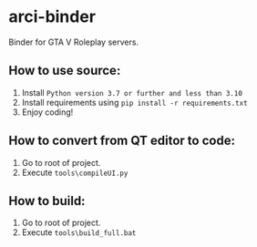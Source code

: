 # arci-binder
Binder for GTA V Roleplay servers.

## How to use source:
1. Install `Python version 3.7 or further and less than 3.10`
2. Install requirements using `pip install -r requirements.txt`
3. Enjoy coding!

## How to convert from QT editor to code:
1. Go to root of project.
2. Execute `tools\compileUI.py`

## How to build:
1. Go to root of project.
2. Execute `tools\build_full.bat`
